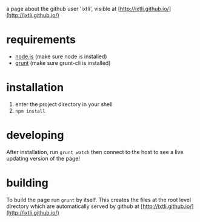 a page about the github user 'ixtli', visible at [http://ixtli.github.io/](http://ixtli.github.io/)

requirements
============
* [node.js](http://nodejs.org/) (make sure node is installed)
* [grunt](http://gruntjs.com/) (make sure grunt-cli is installed)

installation
============
1. enter the project directory in your shell
1. `npm install`

developing
============
After installation, run `grunt watch` then connect to the host to see a live updating version of the page!

building
============
To build the page run `grunt` by itself. This creates the files at the root level directory which are automatically served by github at [http://ixtli.github.io/](http://ixtli.github.io/)